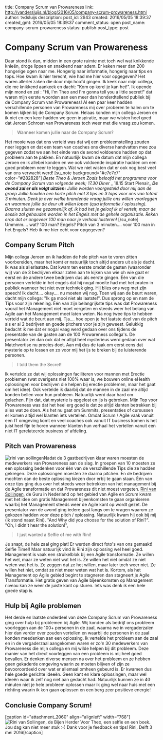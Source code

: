 title: Company Scrum van Prowareness
link: http://vandersluijs.nl/blog/2016/05/company-scrum-prowareness.html
author: tvdsluijs
description: 
post_id: 2943
created: 2016/05/05 18:39:37
created_gmt: 2016/05/05 18:39:37
comment_status: open
post_name: company-scrum-prowareness
status: publish
post_type: post

# Company Scrum van Prowareness

Daar stond ik dan, midden in een grote ruimte met toch wel wat knikkende knieën, droge lippen en snakkend naar adem. Er keken meer dan 200 hongerige ogen naar me. Hongerig naar informatie, hongerig naar tips en tops. Hoe kwam ik hier terecht, wie had me hier voor opgegeven? Het waren allerlei zaken die door mijn hoofd gingen. Ik keek naar mijn collega, die me knikkend aankeek en dacht: "Kom op kerel je kan het!". Ik opende mijn mond en zei : "Hi, I'm Theo and I'm gonna tell you a little secret!" dat waren mijn eerste woorden aan een meer dan honderdtellend publiek bij de Company Scrum van Prowareness! Al een paar keer hadden verschillende personen van Prowareness mij over proberen te halen om te komen kijken bij de Company Scrum. Helaas konden mijn collega Jeroen en ik niet en een keer hadden we geen inspiratie, maar we wisten heel goed dat Jeroen Schroen van Prowareness toch weer met die vraag zou komen. 

> Wanneer komen jullie naar de Company Scrum?

Het mooie was dat ons verteld was dat wij een probleemstelling zouden neer leggen en dat een team van coaches ons diverse handvatten mee zou gegeven zodat we aan het einde van de avond voldoende hadden op dat probleem aan te pakken. En natuurlijk kwam de datum dat mijn collega Jeroen en ik allebei konden en we ook voldoende inspiratie hadden om een goed probleem neer te leggen. Wat we niet wisten dat er ook nog best veel van ons verwacht werd! [su_note background="#e7e7e7" color="#282828"] _Beste Theo & Jeroen_ _Zoals beloofd het programma voor de Company Scrum van volgende week;_ _17.30 Diner_ _ 18.15 Start Plenair_ **_De avond zal er als volgt uitzien:_** _Jullie worden voorgesteld door mij aan de groep_ _Jullie houden een korte pitch met 3 tips en 3 tops voor ons van totaal 3 minuten._ _Denk ja over welke brandende vraag jullie ons willen voorleggen en waarmee jullie de deur uit willen lopen (qua informatie / oplossing)._ _Daarna sluiten we gezamenlijk af._ _Ik had het je geloof ik al vertelt, maar de sessie zal gehouden worden in het Engels met de gehele organisatie. Reken erop dat er ongeveer 100 man naar je verhaal luisteren!_ [/su_note] Ummmm.... wat? 100 man? Engels? Pitch van 3 minuten.... voor 100 man in het Engels? Heb ik me hier echt voor opgegeven? 

## Company Scrum Pitch

Mijn collega Jeroen en ik hadden de hele pitch van te voren zitten voorbereiden, maar het komt er natuurlijk toch altijd anders uit als je dacht. Ik was als allerlaatste. Dat kwam ten eerste omdat de gasten (waaronder wij) van de 3 bedrijven elkaar zaten aan te kijken van wie oh wie gaat er eerst en de andere twee bedrijven dus als eerste gingen. Één van die personen vertelde in het engels dat hij nogal moeite had met het praten in publiek wanneer het niet over techniek ging. Hij blies ons weg met zijn speech! Ik dacht.... okay.... nu moeten wij nog. Toen wij aan de beurt waren, dacht mijn collega: "Ik ga mooi niet als laatste!". Dus sprong op en nam de Tips voor zijn rekening. Één van zijn belangrijkste tips was dat Prowareness vooral het Management niet moet vergeten en steeds weer het belang van Agile aan het Management moet laten weten. Na nog twee tips te hebben verteld wat de beurt aan mij. Tja.... hoe open je het laatste deel van de pitch als er al 2 bedrijven en goede pitchers voor je zijn geweest. Gelukkig bedacht ik me dat er nogal vaag werd gedaan over ons tijdens de presentatie van de gasten aan de 100 Prowareness collega's. De presentator zei dan ook dat er altijd heel mysterieus werd gedaan over wat Matchvertise nu precies doet. Aan mij dus de taak om eerst eens dat mysterie op te lossen en zo voor mij het ijs te breken bij de luisterende personen. 

> I told them the Secret!

Ik vertelde ze dat wij oplossingen faciliteren voor mannen met Erectie problemen (wat overigens niet 100% waar is, we bouwen online eHealth oplossingen voor bedrijven die helpen bij erectie problemen, maar het gaat om het idee). Ook vertelde ik daarbij dat de mannen in de zaal me altijd konden bellen voor hun probleem. Natuurlijk werd daar hard om gelachen. Fijn dat, dat mysterie is opgelost en ijs is gebroken. Mijn Top voor Prowareness was dat het heel erg goed is dat ze altijd klanten betrekken bij alles wat ze doen. Als het nu gaat om Summits, presentaties of cursussen er komen altijd wel klanten iets vertellen. Omdat Scrum / Agile vaak vanuit een IT omgeving komt en veel coaches ook vanuit IT business komen is het juist heel fijn te horen wanneer klanten hun verhaal het vertellen vanuit een niet IT gerelateerde business of afdeling. 

## Pitch van Prowareness

![rini van sollingen](https://itheo.nl/wp-content/uploads/2016/05/IMG_20160503_222300-300x300.jpg)Nadat de 3 gastbedrijven klaar waren moesten de medewerkers van Prowareness aan de slag. In groepen van 10 moesten ze een oplossing bedenken voor één van de verschillende Tips die ze hadden gekregen. Deze oplossingen moesten ze daarna pitchen. En de bedrijven mochten dan de beste oplossing kiezen door erbij te gaan staan. Één van onze tips ging dus over het steeds weer betrekken van het management bij de Agile transformatie en dat Prowareness dit niet moest vergeten. [Rini van Sollingen](http://rinivansolingen.nl/), de Guru in Nederland op het gebied van Agile en Scrum kwam met het idee om gratis Management bijeenkomsten te gaan organiseren waarbij het Management steeds weer de Agile kant op wordt gezet. De presentator van de avond ging iedere gast langs om te vragen waarom ze gekozen hadden voor deze pitch / oplossing. Natuurlijk kwam hij ook bij mij (ik stond naast Rini). "And Why did you choose for the solution of Rini?". "Oh, I didn't hear the solution!", 

> I just wanted a Selfie of me with Rini!

Je snapt, de hele zaal ging plat! Er werden direct foto's van ons gemaakt! Selfie Time!! Maar natuurlijk vind ik Rini zijn oplossing wel heel goed. Management is vaak een struikelblok bij een Agile transformatie. Ze willen het wel, maar ze weten niet wat het is. Ze willen het niet omdat ze niet weten wat het is. Ze zeggen dat ze het willen, maar later toch weer niet. Ze willen het niet, omdat ze niet meer weten wat het is. Kortom, als het Management op Agile gebied begint te stagneren dan stagneert je Agile Transformatie. Het gratis geven van Agile bijeenkomsten op Management niveau kan ze weer de juiste kant op sturen. Iets was denk ik een hele goede stap is. 

## Hulp bij Agile problemen

Het derde en laatste onderdeel van deze Company Scrum van Prowareness ging over hulp bij problemen bij Agile. Wij konden als bedrijf ons probleem voorleggen aan de 100+ personen in de zaal, waarna we in vergaderzalen hier dan verder over zouden vertellen en waarbij de personen in de zaal konden meedenken aan een oplossing. Ik vertelde het probleem aan de zaal en in de vergaderzaal aangekomen waren er zo'n 30 medewerkers van Prowareness die mijn collega en mij wilde helpen bij dit probleem. Deze manier van het direct voorleggen van een probleem is mij heel goed bevallen. Er denken diverse mensen na over het probleem en ze hebben geen gekaderde omgeving waarin ze moeten blijven of zijn ze bevooroordeeld over wat er allemaal omheen gebeurd is. Er kwamen dus hele goede gerichte ideeën. Geen kant en klare oplossingen, maar wel ideeën waar ik zelf nog niet aan gedacht had. Natuurlijk kunnen ze in 40 minuten niet je hele probleem oplossen maar ik ging wel naar huis met een richting waarin ik kon gaan oplossen en een berg zeer positieve energie! 

## Conclusie Company Scrum!

[caption id="attachment_2060" align="alignleft" width="768"]![Rini van Sollingen, de Bijen Herder](https://itheo.nl/wp-content/uploads/2016/05/20160504_063753-e1462527396126-768x1024.jpg) Voor Theo, een selfie en een boek. Jou dag kan niet meer stuk :-) Dank voor je feedback en tips! Rini, Delft 3 mei 2016[/caption]
